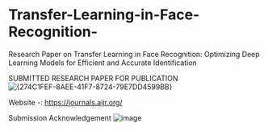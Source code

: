 # Transfer-Learning-in-Face-Recognition-
Research Paper on Transfer Learning in Face Recognition: Optimizing Deep Learning Models for Efficient and Accurate Identification



SUBMITTED RESEARCH PAPER FOR PUBLICATION 
![{274C1FEF-8AEE-41F7-8724-79E7DD4599BB}](https://github.com/user-attachments/assets/bcb6c74e-a886-47c0-ba5e-d685777464e1)

Website -: https://journals.aijr.org/

Submission Acknowledgement
![image](https://github.com/user-attachments/assets/087cf798-26bb-429b-8e28-947e048e9006)

